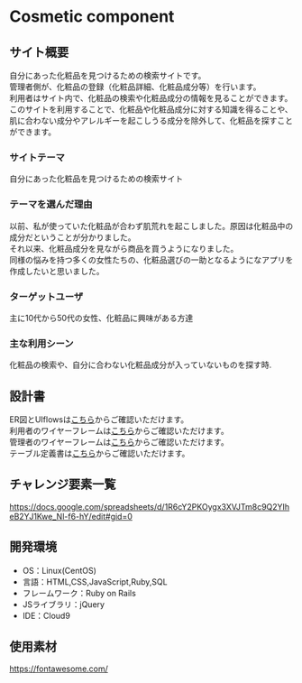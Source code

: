 # Cosmetic component
## サイト概要
自分にあった化粧品を見つけるための検索サイトです。<br>
管理者側が、化粧品の登録（化粧品詳細、化粧品成分等）を行います。<br>利用者はサイト内で、化粧品の検索や化粧品成分の情報を見ることができます。<br>
このサイトを利用することで、化粧品や化粧品成分に対する知識を得ることや、<br>肌に合わない成分やアレルギーを起こしうる成分を除外して、化粧品を探すことができます。

### サイトテーマ
自分にあった化粧品を見つけるための検索サイト
### テーマを選んだ理由
以前、私が使っていた化粧品が合わず肌荒れを起こしました。原因は化粧品中の成分だということが分かりました。<br>
それ以来、化粧品成分を見ながら商品を買うようになりました。<br>同様の悩みを持つ多くの女性たちの、化粧品選びの一助となるようになアプリを作成したいと思いました。
### ターゲットユーザ
主に10代から50代の女性、化粧品に興味がある方達
### 主な利用シーン
化粧品の検索や、自分に合わない化粧品成分が入っていないものを探す時.

## 設計書
ER図とUIflowsは[こちら](https://app.diagrams.net/#G15Og9OxoNsSU5GGL5jll9-VYR3gIFc65R)からご確認いただけます。<br>
利用者のワイヤーフレームは[こちら](https://docs.google.com/presentation/d/1kOLNHk73NmVuLNrF9H6Ba03aaQrKo3THIn7eXMms0sg/edit#slide=id.ged14a6735b_0_347)からご確認いただけます。<br>
管理者のワイヤーフレームは[こちら](https://docs.google.com/presentation/d/1Ad1du_4_NHXTh5_4bJFGkIvh0AAyXIoqTHK6eTB-Gv4/edit#slide=id.p)からご確認いただけます。
<br>
テーブル定義書は[こちら](https://docs.google.com/spreadsheets/d/1O3VoYPbSys-nXslOIzdEIjw9KMN0Mbkh4QZmQfv-SfM/edit#gid=1373217982)からご確認いただけます。

## チャレンジ要素一覧
https://docs.google.com/spreadsheets/d/1R6cY2PKOygx3XVJTm8c9Q2YIheB2YJ1Kwe_Nl-f6-hY/edit#gid=0


## 開発環境
- OS：Linux(CentOS)
- 言語：HTML,CSS,JavaScript,Ruby,SQL
- フレームワーク：Ruby on Rails
- JSライブラリ：jQuery
- IDE：Cloud9

## 使用素材
https://fontawesome.com/
